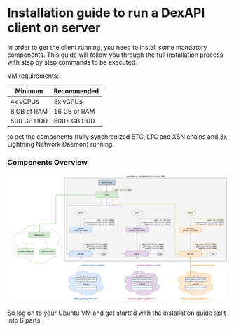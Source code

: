 # Installation guide to run a DexAPI client on server 

In order to get the client running, you need to install some mandatory components. This guide will follow you through the full installation process with step by step commands to be executed.

VM requirements:

| Minimum  | Recommended |
| ------------- | ------------- |
| 4x vCPUs  | 8x vCPUs |
| 8 GB of RAM | 16 GB of RAM  |
| 500 GB HDD | 600+ GB HDD |
 
to get the components (fully synchronized BTC, LTC and XSN chains and 3x Lightning Network Daemon) running.

### Components Overview
![alt text](overview_components.png)


So log on to your Ubuntu VM and [get started](guide_1_prerequisites.md) with the installation guide split into 6 parts. 


